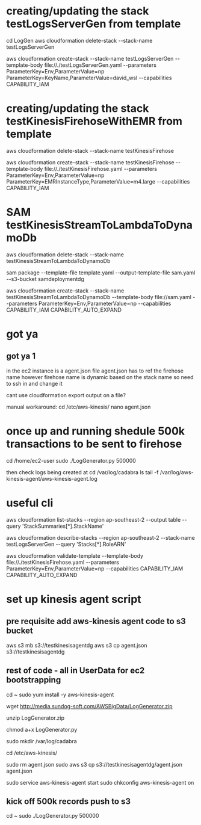 # creating/updating the stack testLogsServerGen from template

cd LogGen
aws cloudformation delete-stack --stack-name testLogsServerGen

aws cloudformation create-stack --stack-name testLogsServerGen --template-body file://./testLogsServerGen.yaml --parameters ParameterKey=Env,ParameterValue=np ParameterKey=KeyName,ParameterValue=david_wsl --capabilities CAPABILITY_IAM

# creating/updating the stack testKinesisFirehoseWithEMR from template

aws cloudformation delete-stack --stack-name testKinesisFirehose

aws cloudformation create-stack --stack-name testKinesisFirehose --template-body file://./testKinesisFirehose.yaml --parameters ParameterKey=Env,ParameterValue=np ParameterKey=EMRInstanceType,ParameterValue=m4.large --capabilities CAPABILITY_IAM

# SAM testKinesisStreamToLambdaToDynamoDb

aws cloudformation delete-stack --stack-name testKinesisStreamToLambdaToDynamoDb

sam package --template-file template.yaml --output-template-file sam.yaml --s3-bucket samdeploymentdg

aws cloudformation create-stack --stack-name testKinesisStreamToLambdaToDynamoDb --template-body file://sam.yaml --parameters ParameterKey=Env,ParameterValue=np --capabilities CAPABILITY_IAM CAPABILITY_AUTO_EXPAND

# got ya

## got ya 1

in the ec2 instance is a agent.json file
agent.json has to ref the firehose name
however firehose name is dynamic based on the stack name
so need to ssh in and change it

cant use cloudformation export output on a file?

manual workaround:
cd /etc/aws-kinesis/
nano agent.json

# once up and running shedule 500k transactions to be sent to firehose

cd /home/ec2-user
sudo ./LogGenerator.py 500000

then check logs being created at
cd /var/log/cadabra
ls
tail -f /var/log/aws-kinesis-agent/aws-kinesis-agent.log

# useful cli

aws cloudformation list-stacks --region ap-southeast-2 --output table --query 'StackSummaries[*].StackName'

aws cloudformation describe-stacks --region ap-southeast-2 --stack-name testLogsServerGen --query 'Stacks[*].RoleARN'

aws cloudformation validate-template --template-body file://./testKinesisFirehose.yaml --parameters ParameterKey=Env,ParameterValue=np --capabilities CAPABILITY_IAM CAPABILITY_AUTO_EXPAND

# set up kinesis agent script

## pre requisite add aws-kinesis agent code to s3 bucket

aws s3 mb s3://testkinesisagentdg
aws s3 cp agent.json s3://testkinesisagentdg

## rest of code - all in UserData for ec2 bootstrapping

cd ~
sudo yum install -y aws-kinesis-agent

wget http://media.sundog-soft.com/AWSBigData/LogGenerator.zip

unzip LogGenerator.zip

chmod a+x LogGenerator.py

sudo mkdir /var/log/cadabra

cd /etc/aws-kinesis/

sudo rm agent.json
sudo aws s3 cp s3://testkinesisagentdg/agent.json agent.json

sudo service aws-kinesis-agent start
sudo chkconfig aws-kinesis-agent on

## kick off 500k records push to s3

cd ~
sudo ./LogGenerator.py 500000
